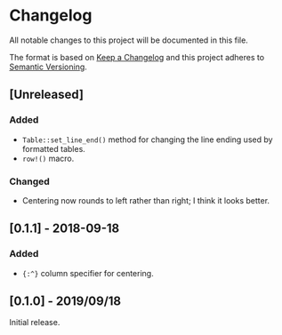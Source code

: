 # Changelog

All notable changes to this project will be documented in this file.

The format is based on [Keep a Changelog] and this project adheres to
[Semantic Versioning].

[Keep a Changelog]: http://keepachangelog.com/en/1.0.0/
[Semantic Versioning]: http://semver.org/spec/v2.0.0.html

## [Unreleased]

### Added
- `Table::set_line_end()` method for changing the line ending used by
formatted tables.
- `row!()` macro.

### Changed
- Centering now rounds to left rather than right; I think it looks better.

## [0.1.1] - 2018-09-18

### Added
- `{:^}` column specifier for centering.

## [0.1.0] - 2019/09/18

Initial release.

